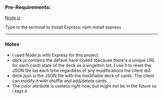 ### Pre-Requirements:
[Node.js](https://nodejs.org/en)

Type to the terminal to install Express: npm install express

---

### Notes
* I used Node.js with Express for this project.
* deck.js contains the default hard-coded (because there's a unique URL for each card) state of the deck as a singelton list. I use it to reset the JSON file list each time regardless of any modifications the client did.
* deck.json is the JSON file with the modifiable deck of cards. The client can modify it with shuffle and add/delete cards.
* The color attribute is useless right now, but might not be in the future so I kept it.